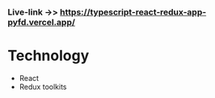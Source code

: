 ### Live-link ->> https://typescript-react-redux-app-pyfd.vercel.app/

# Technology
- React
- Redux toolkits

